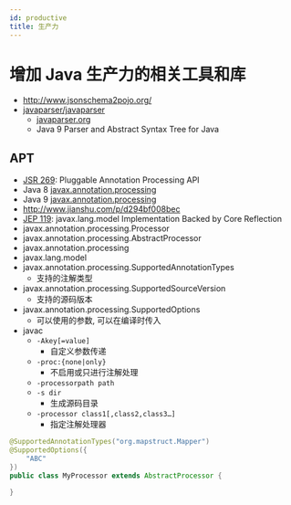 ```yaml
---
id: productive
title: 生产力
---
```


# 增加 Java 生产力的相关工具和库

- http://www.jsonschema2pojo.org/
- [javaparser/javaparser](https://github.com/javaparser/javaparser)
  - [javaparser.org](http://javaparser.org)
  - Java 9 Parser and Abstract Syntax Tree for Java

## APT

- [JSR 269](https://jcp.org/en/jsr/detail?id=269): Pluggable Annotation Processing API
- Java 8 [javax.annotation.processing](https://docs.oracle.com/javase/8/docs/api/index.html?javax/annotation/processing/package-summary.html)
- Java 9 [javax.annotation.processing](https://docs.oracle.com/javase/9/docs/api/index.html?javax/annotation/processing/package-summary.html)
- http://www.jianshu.com/p/d294bf008bec
- [JEP 119](http://openjdk.java.net/jeps/119): javax.lang.model Implementation Backed by Core Reflection
- javax.annotation.processing.Processor
- javax.annotation.processing.AbstractProcessor
- javax.annotation.processing
- javax.lang.model
- javax.annotation.processing.SupportedAnnotationTypes
  - 支持的注解类型
- javax.annotation.processing.SupportedSourceVersion
  - 支持的源码版本
- javax.annotation.processing.SupportedOptions
  - 可以使用的参数, 可以在编译时传入
- javac
  - `-Akey[=value]`
    - 自定义参数传递
  - `-proc:{none|only}`
    - 不启用或只进行注解处理
  - `-processorpath path`
  - `-s dir`
    - 生成源码目录
  - `-processor class1[,class2,class3…]`
    - 指定注解处理器

```java
@SupportedAnnotationTypes("org.mapstruct.Mapper")
@SupportedOptions({
    "ABC"
})
public class MyProcessor extends AbstractProcessor {

}
```
